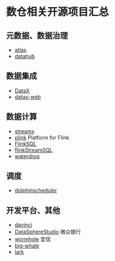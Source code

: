 # 数仓相关开源项目汇总


## 元数据、数据治理
- [atlas](https://github.com/apache/atlas)
- [datahub](https://github.com/linkedin/datahub)


## 数据集成
- [DataX](https://github.com/alibaba/DataX)
- [datax-web](https://github.com/WeiYe-Jing/datax-web)


## 数据计算
- [streamx](https://github.com/streamxhub/streamx)
- [plink](https://github.com/hairless/plink)    Platform for Flink
- [FlinkSQL](https://github.com/ambition119/FlinkSQL)
- [flinkStreamSQL](https://github.com/DTStack/flinkStreamSQL)
- [waterdrop](https://github.com/InterestingLab/waterdrop)


## 调度
- [dolphinscheduler](https://github.com/apache/dolphinscheduler)


## 开发平台、其他
- [davinci](https://github.com/edp963/davinci)
- [DataSphereStudio](https://github.com/WeBankFinTech/DataSphereStudio)    微众银行
- [wormhole](https://github.com/edp963/wormhole)    宜信
- [big-whale](https://github.com/MeetYouDevs/big-whale)  
- [lark](https://github.com/wxgzgl/lark)
